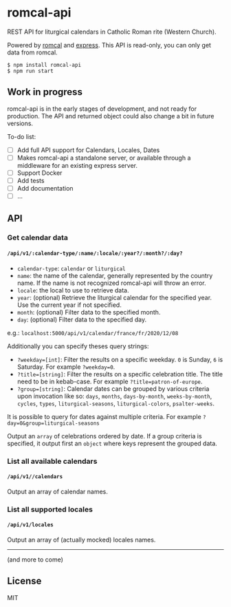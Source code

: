 # romcal-api

REST API for liturgical calendars in Catholic Roman rite (Western Church).

Powered by [romcal](https://github.com/romcal/romcal) and [express](https://github.com/expressjs/express). This API is read-only, you can only get data from romcal.

```
$ npm install romcal-api
$ npm run start
```

## Work in progress

romcal-api is in the early stages of development, and not ready for production. The API and returned object could also change a bit in future versions.

To-do list:
+ [ ] Add full API support for Calendars, Locales, Dates
+ [ ] Makes romcal-api a standalone server, or available through a middleware for an existing express server.
+ [ ] Support Docker
+ [ ] Add tests
+ [ ] Add documentation
+ [ ] ...

## API

### Get calendar data
#### `/api/v1/:calendar-type/:name/:locale/:year?/:month?/:day?`

+ `calendar-type`: `calendar` or `liturgical`
+ `name`: the name of the calendar, generally represented by the country name. If the name is not recognized romcal-api will throw an error.
+ `locale`: the local to use to retrieve data.
+ `year`: (optional) Retrieve the liturgical calendar for the specified year. Use the current year if not specified.
+ `month`: (optional) Filter data to the specified month.
+ `day`: (optional) Filter data to the specified day.

e.g.: `localhost:5000/api/v1/calendar/france/fr/2020/12/08`

Additionally you can specify theses query strings:
+ `?weekday=[int]`: Filter the results on a specific weekday. `0` is Sunday, `6` is Saturday. For example `?weekday=0`.
+ `?title=[string]`: Filter the results on a specific celebration title. The title need to be in kebab-case. For example `?title=patron-of-europe`.
+ `?group=[string]`: Calendar dates can be grouped by various criteria upon invocation like so: `days`, `months`, `days-by-month`, `weeks-by-month`, `cycles`, `types`, `liturgical-seasons`, `liturgical-colors`, `psalter-weeks`.

It is possible to query for dates against multiple criteria. For example `?day=0&group=liturgical-seasons`

Output an `array` of celebrations ordered by date. If a group criteria is specified, it output first an `object` where keys represent the grouped data.

### List all available calendars
#### `/api/v1//calendars`

Output an array of calendar names.

### List all supported locales
#### `/api/v1/locales`

Output an array of (actually mocked) locales names.

---

(and more to come)

## License

MIT
